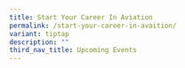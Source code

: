```yaml
---
title: Start Your Career In Aviation
permalink: /start-your-career-in-avaition/
variant: tiptap
description: ""
third_nav_title: Upcoming Events
---
```


